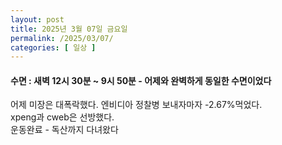 ```yaml
---
layout: post
title: 2025년 3월 07일 금요일
permalink: /2025/03/07/
categories: [ 일상 ]
---
```

#### 수면 : 새벽 12시 30분 ~ 9시 50분 - 어제와 완벽하게 동일한 수면이었다<br/>
어제 미장은 대폭락했다. 엔비디아 정찰병 보내자마자 -2.67%먹었다.<br/>
xpeng과 cweb은 선방했다.<br/>
운동완료 - 독산까지 다녀왔다